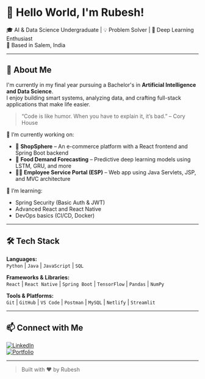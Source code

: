 # 👋 Hello World, I'm Rubesh! 

🎓 AI & Data Science Undergraduate | 💡 Problem Solver | 🧠 Deep Learning Enthusiast  
📍 Based in Salem, India

---

## 🚀 About Me

I'm currently in my final year pursuing a Bachelor's in **Artificial Intelligence and Data Science**.  
I enjoy building smart systems, analyzing data, and crafting full-stack applications that make life easier.

> “Code is like humor. When you have to explain it, it’s bad.” – Cory House

🔭 I’m currently working on:  
- 🛒 **ShopSphere** – An e-commerce platform with a React frontend and Spring Boot backend  
- 🤖 **Food Demand Forecasting** – Predictive deep learning models using LSTM, GRU, and more  
- 🧑‍💼 **Employee Service Portal (ESP)** – Web app using Java Servlets, JSP, and MVC architecture  

🌱 I’m learning:  
- Spring Security (Basic Auth & JWT)  
- Advanced React and React Native  
- DevOps basics (CI/CD, Docker)

---

## 🛠️ Tech Stack

**Languages:**  
`Python` | `Java` | `JavaScript` | `SQL`

**Frameworks & Libraries:**  
`React` | `React Native` | `Spring Boot` | `TensorFlow` | `Pandas` | `NumPy`

**Tools & Platforms:**  
`Git` | `GitHub` | `VS Code` | `Postman` | `MySQL` | `Netlify` | `Streamlit`

---

## 📫 Connect with Me

[![LinkedIn](https://img.shields.io/badge/LinkedIn-blue?style=flat&logo=linkedin&labelColor=blue)](www.linkedin.com/in/rubeshkk)  
[![Portfolio](https://img.shields.io/badge/Portfolio-000?style=flat&logo=vercel&labelColor=000)](https://portfolio-chi-gilt-thadlzzmsb.vercel.app/)

---

> Built with ❤️ by Rubesh
